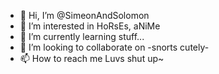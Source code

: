 - 👋 Hi, I’m @SimeonAndSolomon
- 👀 I’m interested in HoRsEs, aNiMe
- 🌱 I’m currently learning stuff...
- 💞️ I’m looking to collaborate on -snorts cutely-
- 📫 How to reach me Luvs shut up~

<!---
SimeonAndSolomon/SimeonAndSolomon is a ✨ special ✨ repository because its `README.md` (this file) appears on your GitHub profile.
You can click the Preview link to take a look at your changes.
--->
